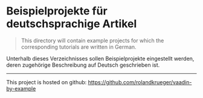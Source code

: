 Beispielprojekte für deutschsprachige Artikel
=============================================

> This directory will contain example projects for which the corresponding tutorials are written in German.

Unterhalb dieses Verzeichnisses sollen Beispielprojekte eingestellt werden, deren zugehörige Beschreibung auf Deutsch geschrieben ist.

- - - - - - - - - -
This project is hosted on github: https://github.com/rolandkrueger/vaadin-by-example